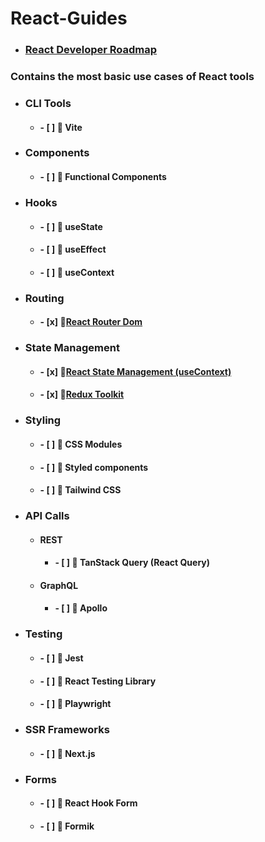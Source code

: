 # React-Guides

- ### [React Developer Roadmap](https://github.com/haydogdu1990/React-Guides/tree/main/React%20Developer%20Roadmap)

### Contains the most basic use cases of React tools

- ### CLI Tools
     + #### - [ ] 🌟 Vite 

- ### Components
    + #### - [ ] 🌟 Functional Components

- ### Hooks
    + #### - [ ] 🌟 useState
    + #### - [ ] 🌟 useEffect
    + #### - [ ] 🌟 useContext    
    
- ### Routing
    - #### - [x] 🌟[React Router Dom](https://github.com/haydogdu1990/React-Guides/tree/main/React%20Router%20Dom)

+ ### State Management
    - #### - [x] 🌟[React State Management (useContext)](https://github.com/haydogdu1990/React-Guides/tree/main/React%20State%20Management%20(useContext))
    - #### - [x] 🌟[Redux Toolkit](https://github.com/haydogdu1990/React-Guides/tree/main/Redux%20Toolkit)
    
- ### Styling
    + #### - [ ] 🌟 CSS Modules
    + #### - [ ] 🌟 Styled components
    + #### - [ ] 🌟 Tailwind CSS

- ### API Calls
    + #### REST
        + #### - [ ] 🌟 TanStack Query (React Query)
    + #### GraphQL
        + #### - [ ] 🌟 Apollo

- ### Testing
    + #### - [ ] 🌟 Jest
    + #### - [ ] 🌟 React Testing Library
    + #### - [ ] 🌟 Playwright

- ### SSR Frameworks
    + #### - [ ] 🌟 Next.js

- ### Forms
    + #### - [ ] 🌟 React Hook Form
    + #### - [ ] 🌟 Formik







